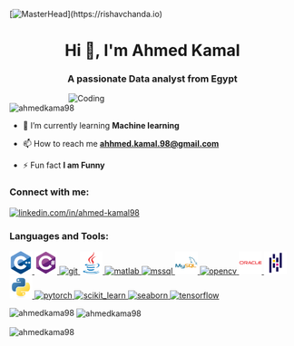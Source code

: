 [![MasterHead]([https://encrypted-tbn0.gstatic.com/images?q=tbn:ANd9GcSLlOsnVNexuo7MfXRzYKK-gEZNNhJJ4UAq4A&usqp=CAU](https://www.google.com/url?sa=i&url=https%3A%2F%2Fwww.shutterstock.com%2Fsearch%2Fanalysis&psig=AOvVaw3y-9D_yYsWCe4Z2mE-vWdE&ust=1680748028621000&source=images&cd=vfe&ved=0CBAQjRxqFwoTCMDdzrvYkf4CFQAAAAAdAAAAABAJ))](https://rishavchanda.io)
<h1 align="center">Hi 👋, I'm Ahmed Kamal</h1>
<h3 align="center">A passionate Data analyst from Egypt</h3>
<img align="right" alt="Coding" width="400" src="https://static.vecteezy.com/system/resources/previews/005/611/286/original/young-businessman-big-screen-controls-for-data-analysis-statistics-and-business-statements-analytics-dashboard-business-analysis-concept-flat-style-cartoon-illustration-vector.jpg"  >

<p align="left"> <img src="https://komarev.com/ghpvc/?username=ahmedkama98&label=Profile%20views&color=0e75b6&style=flat" alt="ahmedkama98" /> </p>

- 🌱 I’m currently learning **Machine learning**

- 📫 How to reach me **ahhmed.kamal.98@gmail.com**

- ⚡ Fun fact **I am Funny**

<h3 align="left">Connect with me:</h3>
<p align="left">
<a href="https://linkedin.com/in/linkedin.com/in/ahmed-kamal98" target="blank"><img align="center" src="https://raw.githubusercontent.com/rahuldkjain/github-profile-readme-generator/master/src/images/icons/Social/linked-in-alt.svg" alt="linkedin.com/in/ahmed-kamal98" height="30" width="40" /></a>
</p>

<h3 align="left">Languages and Tools:</h3>
<p align="left"> <a href="https://www.w3schools.com/cpp/" target="_blank" rel="noreferrer"> <img src="https://raw.githubusercontent.com/devicons/devicon/master/icons/cplusplus/cplusplus-original.svg" alt="cplusplus" width="40" height="40"/> </a> <a href="https://www.w3schools.com/cs/" target="_blank" rel="noreferrer"> <img src="https://raw.githubusercontent.com/devicons/devicon/master/icons/csharp/csharp-original.svg" alt="csharp" width="40" height="40"/> </a> <a href="https://git-scm.com/" target="_blank" rel="noreferrer"> <img src="https://www.vectorlogo.zone/logos/git-scm/git-scm-icon.svg" alt="git" width="40" height="40"/> </a> <a href="https://www.java.com" target="_blank" rel="noreferrer"> <img src="https://raw.githubusercontent.com/devicons/devicon/master/icons/java/java-original.svg" alt="java" width="40" height="40"/> </a> <a href="https://www.mathworks.com/" target="_blank" rel="noreferrer"> <img src="https://upload.wikimedia.org/wikipedia/commons/2/21/Matlab_Logo.png" alt="matlab" width="40" height="40"/> </a> <a href="https://www.microsoft.com/en-us/sql-server" target="_blank" rel="noreferrer"> <img src="https://www.svgrepo.com/show/303229/microsoft-sql-server-logo.svg" alt="mssql" width="40" height="40"/> </a> <a href="https://www.mysql.com/" target="_blank" rel="noreferrer"> <img src="https://raw.githubusercontent.com/devicons/devicon/master/icons/mysql/mysql-original-wordmark.svg" alt="mysql" width="40" height="40"/> </a> <a href="https://opencv.org/" target="_blank" rel="noreferrer"> <img src="https://www.vectorlogo.zone/logos/opencv/opencv-icon.svg" alt="opencv" width="40" height="40"/> </a> <a href="https://www.oracle.com/" target="_blank" rel="noreferrer"> <img src="https://raw.githubusercontent.com/devicons/devicon/master/icons/oracle/oracle-original.svg" alt="oracle" width="40" height="40"/> </a> <a href="https://pandas.pydata.org/" target="_blank" rel="noreferrer"> <img src="https://raw.githubusercontent.com/devicons/devicon/2ae2a900d2f041da66e950e4d48052658d850630/icons/pandas/pandas-original.svg" alt="pandas" width="40" height="40"/> </a> <a href="https://www.python.org" target="_blank" rel="noreferrer"> <img src="https://raw.githubusercontent.com/devicons/devicon/master/icons/python/python-original.svg" alt="python" width="40" height="40"/> </a> <a href="https://pytorch.org/" target="_blank" rel="noreferrer"> <img src="https://www.vectorlogo.zone/logos/pytorch/pytorch-icon.svg" alt="pytorch" width="40" height="40"/> </a> <a href="https://scikit-learn.org/" target="_blank" rel="noreferrer"> <img src="https://upload.wikimedia.org/wikipedia/commons/0/05/Scikit_learn_logo_small.svg" alt="scikit_learn" width="40" height="40"/> </a> <a href="https://seaborn.pydata.org/" target="_blank" rel="noreferrer"> <img src="https://seaborn.pydata.org/_images/logo-mark-lightbg.svg" alt="seaborn" width="40" height="40"/> </a> <a href="https://www.tensorflow.org" target="_blank" rel="noreferrer"> <img src="https://www.vectorlogo.zone/logos/tensorflow/tensorflow-icon.svg" alt="tensorflow" width="40" height="40"/> </a> </p>

<p><img align="left" src="https://github-readme-stats.vercel.app/api/top-langs?username=ahmedkama98&show_icons=true&locale=en&layout=compact" alt="ahmedkama98" /></p>

<p>&nbsp;<img align="center" src="https://github-readme-stats.vercel.app/api?username=ahmedkama98&show_icons=true&locale=en" alt="ahmedkama98" /></p>

<p><img align="center" src="https://github-readme-streak-stats.herokuapp.com/?user=ahmedkama98&" alt="ahmedkama98" /></p>
